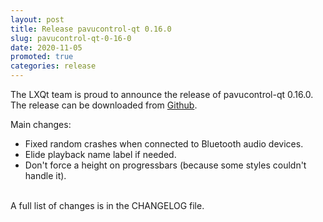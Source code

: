 ```yaml
---
layout: post
title: Release pavucontrol-qt 0.16.0
slug: pavucontrol-qt-0-16-0
date: 2020-11-05
promoted: true
categories: release
---
```

The LXQt team is proud to announce the release of pavucontrol-qt 0.16.0.
The release can be downloaded from [Github](https://github.com/lxqt/pavucontrol-qt/releases).

Main changes:

 * Fixed random crashes when connected to Bluetooth audio devices.
 * Elide playback name label if needed.
 * Don't force a height on progressbars (because some styles couldn't handle it).

<br/>
A full list of changes is in the CHANGELOG file.
<br/>
